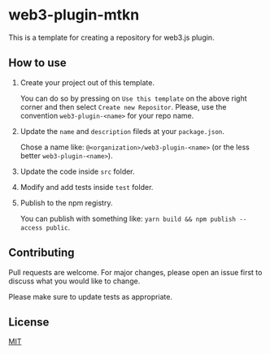 # web3-plugin-mtkn

This is a template for creating a repository for web3.js plugin.

## How to use

1. Create your project out of this template.

   You can do so by pressing on `Use this template` on the above right corner and then select `Create new Repositor`. Please, use the convention `web3-plugin-<name>` for your repo name.

2. Update the `name` and `description` fileds at your `package.json`.

   Chose a name like: `@<organization>/web3-plugin-<name>` (or the less better `web3-plugin-<name>`).

3. Update the code inside `src` folder.

4. Modify and add tests inside `test` folder.

5. Publish to the npm registry.

   You can publish with something like: `yarn build && npm publish --access public`.

## Contributing

Pull requests are welcome. For major changes, please open an issue first
to discuss what you would like to change.

Please make sure to update tests as appropriate.

## License

[MIT](https://choosealicense.com/licenses/mit/)
